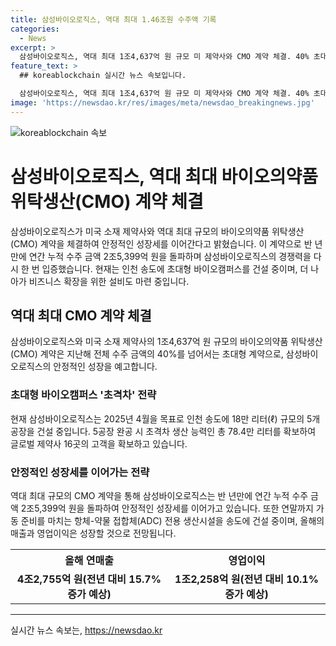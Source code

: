 ```yaml
---
title: 삼성바이오로직스, 역대 최대 1.46조원 수주액 기록
categories:
  - News
excerpt: >
  삼성바이오로직스, 역대 최대 1조4,637억 원 규모 미 제약사와 CMO 계약 체결. 40% 초대형 계약으로 안정적 성장 예고. 바이오의약품 생산 능력 강화를 위해 인천 송도에 5공장 건설 중. 2025년 78.4만 리터 생산 능력 확보 예정. 연매출은 15.7% 성장, 영업이익은 10.1% 성장 전망.
feature_text: >
  ## koreablockchain 실시간 뉴스 속보입니다.

  삼성바이오로직스, 역대 최대 1조4,637억 원 규모 미 제약사와 CMO 계약 체결. 40% 초대형 계약으로 안정적 성장 예고. 바이오의약품 생산 능력 강화를 위해 인천 송도에 5공장 건설 중. 2025년 78.4만 리터 생산 능력 확보 예정. 연매출은 15.7% 성장, 영업이익은 10.1% 성장 전망.
image: 'https://newsdao.kr/res/images/meta/newsdao_breakingnews.jpg'
---
```


<p><img src="https://newsdao.kr/res/images/meta/newsdao_breakingnews.jpg" alt="koreablockchain 속보" /></p>

<h1>삼성바이오로직스, 역대 최대 바이오의약품 위탁생산(CMO) 계약 체결</h1>

<p data-ke-size="size16">삼성바이오로직스가 미국 소재 제약사와 역대 최대 규모의 바이오의약품 위탁생산(CMO) 계약을 체결하여 안정적인 성장세를 이어간다고 밝혔습니다. 이 계약으로 반 년만에 연간 누적 수주 금액 2조5,399억 원을 돌파하며 삼성바이오로직스의 경쟁력을 다시 한 번 입증했습니다. 현재는 인천 송도에 초대형 바이오캠퍼스를 건설 중이며, 더 나아가 비즈니스 확장을 위한 설비도 마련 중입니다.</p>

<h2 data-ke-size="size26">역대 최대 CMO 계약 체결</h2>

<p data-ke-size="size16">삼성바이오로직스와 미국 소재 제약사의 1조4,637억 원 규모의 바이오의약품 위탁생산(CMO) 계약은 지난해 전체 수주 금액의 40%를 넘어서는 초대형 계약으로, 삼성바이오로직스의 안정적인 성장을 예고합니다.</p>

<h3>초대형 바이오캠퍼스 '초격차' 전략</h3>

<p data-ke-size="size16">현재 삼성바이오로직스는 2025년 4월을 목표로 인천 송도에 18만 리터(ℓ) 규모의 5개 공장을 건설 중입니다. 5공장 완공 시 초격차 생산 능력인 총 78.4만 리터를 확보하여 글로벌 제약사 16곳의 고객을 확보하고 있습니다.</p>

<h3>안정적인 성장세를 이어가는 전략</h3>

<p data-ke-size="size16">역대 최대 규모의 CMO 계약을 통해 삼성바이오로직스는 반 년만에 연간 누적 수주 금액 2조5,399억 원을 돌파하여 안정적인 성장세를 이어가고 있습니다. 또한 연말까지 가동 준비를 마치는 항체-약물 접합체(ADC) 전용 생산시설을 송도에 건설 중이며, 올해의 매출과 영업이익은 성장할 것으로 전망됩니다.</p>

<table>
    <tr>
        <th>올해 연매출</th>
        <th>영업이익</th>
    </tr>
    <tr>
        <td style="text-align: center; height: 17px;"><b>4조2,755억 원(전년 대비 15.7% 증가 예상)</b></td>
        <td style="text-align: center; height: 17px;"><b>1조2,258억 원(전년 대비 10.1% 증가 예상)</b></td>
    </tr>
</table>

<p><hr></p>
실시간 뉴스 속보는, <a href="https://newsdao.kr" rel="dofollow">https://newsdao.kr</a>


